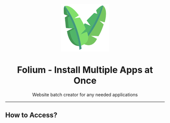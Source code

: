 <p align="center"><img src="./icons/leaf.png" alt= Folium Logo width="150"</p>

<h1 align="center">Folium - Install Multiple Apps at Once</h1>

<p align="center">Website batch creator for any needed applications</p>

<hr>

## How to Access?
